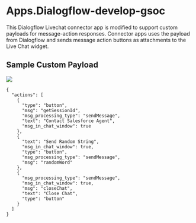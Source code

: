 # Apps.Dialogflow-develop-gsoc

This Dialogflow Livechat connector app is modified to support custom payloads for message-action responses. Connector apps uses the payload from Dialogflow and sends message action buttons as attachments to the Live Chat widget.

## Sample Custom Payload

![](https://user-images.githubusercontent.com/41849970/84405117-5bac3000-ac25-11ea-8263-3b3bfa330944.png)

```
{
  "actions": [
    {
      "type": "button",
      "msg": "getSessionId",
      "msg_processing_type": "sendMessage",
      "text": "Contact Salesforce Agent",
      "msg_in_chat_window": true
    },
    {
      "text": "Send Random String",
      "msg_in_chat_window": true,
      "type": "button",
      "msg_processing_type": "sendMessage",
      "msg": "randomWord"
    },
    {
      "msg_processing_type": "sendMessage",
      "msg_in_chat_window": true,
      "msg": "closeChat",
      "text": "Close Chat",
      "type": "button"
    }
  ]
}
```

